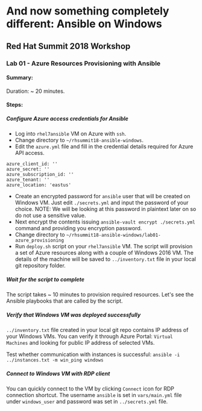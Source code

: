 # And now something completely different: Ansible on Windows
## Red Hat Summit 2018 Workshop
### Lab 01 - Azure Resources Provisioning with Ansible
#### Summary:
Duration: ~ 20 minutes.

#### Steps:
##### Configure Azure access credentials for Ansible
* Log into `rhel7ansible` VM on Azure with `ssh`.
* Change directory to `~/rhsummit18-ansible-windows`.
* Edit the `azure.yml` file and fill in the credential details required for Azure API access.
```
azure_client_id: ''
azure_secret: ''
azure_subscription_id: ''
azure_tenant: ''
azure_location: 'eastus'
```
* Create an encrypted password for `ansible` user that will be created on Windows VM. Just edit `./secrets.yml` and input the password of your choice. NOTE: We will be looking at this password in plaintext later on so do not use a sensitive value.
* Next encrypt the contents issuing `ansible-vault encrypt ./secrets.yml` command and providing you encryption password.
* Change directory to `~/rhsummit18-ansible-windows/lab01-azure_provisioning`
* Run `deploy.sh` script on your `rhel7ansible` VM.
The script will provision a set of Azure resources along with a couple of Windows 2016 VM. The details of the machine will be saved to `../inventory.txt` file in your local git repository folder.

##### Wait for the script to complete
The script takes ~ 10 minutes to provision required resources. Let's see the Ansible playbooks that are called by the script.

##### Verify that Windows VM was deployed successfully
`../inventory.txt` file created in your local git repo contains IP address of your Windows VMs. You can verify it through Azure Portal: `Virtual Machines` and looking for public IP address of selected VMs.

Test whether communication with instances is successful: ```ansible -i ../instances.txt -m win_ping windows```

##### Connect to Windows VM with RDP client

You can quickly connect to the VM by clicking `Connect` icon for RDP connection shortcut. The username `ansible` is set in `vars/main.yml` file under `windows_user` and password was set in `../secrets.yml` file.
